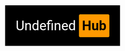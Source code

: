 ![Logo](https://github.com/undefinedhub/.github/blob/0f36bc8ab7f95113a39788809a8ffbb1519c7b7f/logo.png) 
